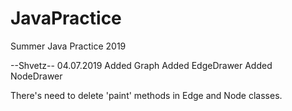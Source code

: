 # JavaPractice
Summer Java Practice 2019

--Shvetz-- 04.07.2019
Added Graph
Added EdgeDrawer
Added NodeDrawer

There's need to delete 'paint' methods
in Edge and Node classes.